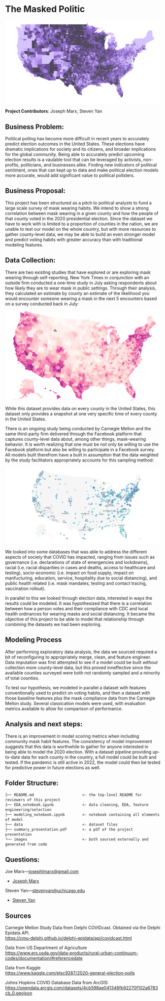 # The Masked Politic
![country](images/county_conf_by_pop.png)

**Project Contributors**:  Joseph Marx, Steven Yan

## Business Problem:
Political polling has become more difficult in recent years to accurately predict election outcomes in the United States. These elections have dramatic implications for society and its citizens, and broader implications for the global community. Being able to accurately predict upcoming election results is a vaulable tool that can be leveraged by activists, non-profits, politicians, and businesses alike. Finding new indicators of political sentiment, ones that can kept up to data and make political election models more accurate, would add significant value to political pollsters.

## Business Proposal:
This project has been structured as a pitch to political analysts to fund a large scale survey of mask wearing habits. We intend to show a strong correlation between mask wearing in a given county and how the people of that county voted in the 2020 presidential election. Since the dataset we have to work with is limited to a proportion of counties in the nation, we are unable to test our model on the whole country, but with more resources to gather county-level data, we may be able to build an even stronger model and predict voting habits with greater accuracy than with traditional modeling features.

## Data Collection:
There are two existing studies that have explored or are exploring mask wearing through self-reporting. New York Times in conjunction with an outside firm conducted a one-time study in July asking respondents about how likely they are to wear mask in public settings. Through their analysis, they calculated an estimate by county an estimate of the likelihood you would encounter someone wearing a mask in the next 5 encounters based on a survey conducted back in July:

<img src='images/fb_mask_data.png'>

While this dataset provides data on every county in the United States, this dataset only provides a snapshot at one very specific time of every county in the United States.  

There is an ongoing study being conducted by Carnegie Mellon and the same third-party firm delivered through the Facebook platform that captures county-level data about, among other things, mask-wearing behavior. It is worth realizing that one must be not only be willing to use the Facebook platform but also be willing to participate in a Facebook survey.  All models built therefrom have a built in assumption that the data weighted by the study facilitators appropriately accounts for this sampling method:

<img src='images/delphi_dec.png'>

We looked into some databases that was able to address the different aspects of society that COVID has impacted, ranging from issues such as governance (i.e. declarations of state of emergencies and lockdowns), racial (i.e. racial disparities in cases and deaths, access to healthcare and testing), socio-economic (i.e. impact on food supply, impact on manfucturing, education, service, hospitality due to social distancing), and public health related (i.e. mask mandates, testing and contact tracing, vaccination rollout). 

In parallel to this we looked through election data, interested in ways the results could be modeled. It was hypothesized that there is a correlation between how a person votes and their compliance with CDC and local health ordinances for wearing masks and social distancing. It became the objective of this project to be able to model that relationship through combining the datasets we had been exploring.

## Modeling Process
After performing exploratory data analysis, the data we sourced required a bit of reconfiguring to appropriately merge, clean, and feature engineer. Data imputation was first attempted to see if a model could be built without collection more county-level data, but this proved inneffective since the available counties surveyed were both not randomly sampled and a minority of total counties.

To test our hypothesis, we modeled in parallel a dataset with features conventionally used to predict on voting habits, and then a dataset with those baseline features plus the mask compliance data from the Carnegie Mellon study. Several classication models were used, with evaluation metrics available to allow for comparison of performance.

## Analysis and next steps:
There is an improvement in model scoring metrics when including community mask habit features. The consistency of model improvement suggests that this data is worthwhile to gather for anyone interested in being able to model the 2020 election. With a dataset pipeline providing up-to-date data for each county in the country, a full model could be built and tested. If the pandemic is still active in 2022, the model could then be tested for predictive power in future elections as well.

## Folder Structure:
```
├── README.md                      <- the top-level README for reviewers of this project
├── EDA_notebook.ipynb             <- data cleaning, EDA, feature engineering/selection
├── modeling_notebook.ipynb        <- notebook containing all elements of model
├── data                           <- dataset files
├── summary_presentation.pdf       <- a pdf of the project presentation
└── images                         <- both sourced externally and generated from code
```

## Questions:
Joe Marx—josephlmarx@gmail.com
- <a href='https://www.linkedin.com/in/joe-marx-260a64102/'>Joseph Marx</a>

Steven Yan—stevenyan@uchicago.edu
- <a href='https://www.linkedin.com/in/examsherpa/'>Steven Yan</a>

## Sources

Carnegie Mellon Study
Data from Delphi COVIDcast. Obtained via the Delphi Epidata API. <br>
https://cmu-delphi.github.io/delphi-epidata/api/covidcast.html

Data from US Department of Agriculture <br>
https://www.ers.usda.gov/data-products/rural-urban-continuum-codes/documentation/#referencedate

Data from Kaggle<br>
https://www.kaggle.com/etsc9287/2020-general-election-polls

Johns Hopkins COVID Database
Data from ArcGIS:<br>
https://opendata.arcgis.com/datasets/4cb598ae041348fb92270f102a6783cb_0.geojson

